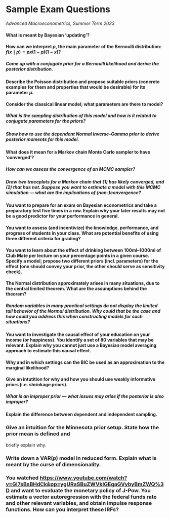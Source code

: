 # Sample Exam Questions
*Advanced Macroeconometrics, Summer Term 2023*

#### What is meant by Bayesian ‘updating’?

#### How can we interpret $p$, the main parameter of the Bernoulli distribution: $f(x\mid p) = px(1-p)(1-x)$?

##### Come up with a conjugate prior for a Bernoulli likelihood and derive the posterior distribution.

#### Describe the Poisson distribution and propose suitable priors (concrete examples for them and properties that would be desirable) for its parameter $\mu$.

#### Consider the classical linear model; what parameters are there to model?

##### What is the sampling distribution of this model and how is it related to conjugate parameters for the priors?

##### Show how to use the dependent Normal Inverse-Gamma prior to derive posterior moments for this model.

#### What does it mean for a Markov chain Monte Carlo sampler to have ‘converged’?

##### How can we assess the convergence of an MCMC sampler?

##### Draw two traceplots for a Markov chain that (1) has likely converged, and (2) that has not. Suppose you want to estimate a model with this MCMC simulation — what are the implications of (non-)convergence?

#### You want to prepare for an exam on Bayesian econometrics and take a preparatory test five times in a row. Explain why your later results may not be a good predictor for your performance in general.

#### You want to assess (and incentivize) the knowledge, performance, and progress of students in your class. What are potential benefits of using three different criteria for grading?

#### You want to learn about the effect of drinking between 100ml–1000ml of Club Mate per lecture on your percentage points in a given course. Specify a model; propose two different priors (incl. parameters) for the effect (one should convey your prior, the other should serve as sensitivity check).

#### The Normal distribution approximately arises in many situations, due to the central limited theorem. What are the assumptions behind the theorem?

##### Random variables in many practical settings do not display the limited tail behavior of the Normal distribution. Why could that be the case and how could you address this when constructing models for such situations?

#### You want to investigate the causal effect of your education on your income (or happiness). You identify a set of 80 variables that may be relevant. Explain why you cannot just use a Bayesian model averaging approach to estimate this causal effect.

#### Why and in which settings can the BIC be used as an approximation to the marginal likelihood?

#### Give an intutition for why and how you should use weakly informative priors (i.e. shrinkage priors).

##### What is an improper prior — what issues may arise if the posterior is also improper?

#### Explain the difference between dependent and independent sampling.

### Give an intuition for the Minnesota prior setup. State how the prior mean is defined and
briefly explain why.

### Write down a $\mathrm{VAR}(p)$ model in reduced form. Explain what is meant by the curse of dimensionality.

### You watched <https://www.youtube.com/watch?v=GI7sBsBHdCk&pp=ygURaSBuZWVkIGEgaGVybyBmZWQ%3D> and want to evaluate the monetary policy of J-Pow. You estimate a vector autoregression with the federal funds rate and other relevant variables, and obtain impulse response functions. How can you interpret these IRFs?
